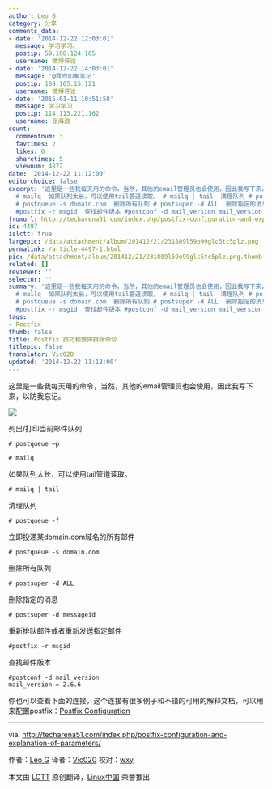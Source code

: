 ```yaml
---
author: Leo G
category: 分享
comments_data:
- date: '2014-12-22 12:03:01'
  message: 学习学习。
  postip: 59.108.124.165
  username: 微博评论
- date: '2014-12-22 14:03:01'
  message: '@我的印象笔记'
  postip: 188.165.15.121
  username: 微博评论
- date: '2015-01-11 10:51:58'
  message: 学习学习
  postip: 114.113.221.162
  username: 张海浪
count:
  commentnum: 3
  favtimes: 2
  likes: 0
  sharetimes: 5
  viewnum: 4872
date: '2014-12-22 11:12:00'
editorchoice: false
excerpt: '这里是一些我每天用的命令，当然，其他的email管理员也会使用，因此我写下来，以防我忘记。  列出/打印当前邮件队列 # postqueue p
  # mailq  如果队列太长，可以使用tail管道读取。 # mailq | tail  清理队列 # postqueue -f  立即投递某domain.com域名的所有邮件
  # postqueue -s domain.com  删除所有队列 # postsuper -d ALL  删除指定的消息 # postsuper -d messageid  重新排队邮件或者重新发送指定邮件
  #postfix -r msgid  查找邮件版本 #postconf -d mail_version mail_version = 2.6.6  你也可以查看下面的连接，这个连接有很多例'
fromurl: http://techarena51.com/index.php/postfix-configuration-and-explanation-of-parameters/
id: 4497
islctt: true
largepic: /data/attachment/album/201412/21/231809l59o99glc5tc5plz.png
permalink: /article-4497-1.html
pic: /data/attachment/album/201412/21/231809l59o99glc5tc5plz.png.thumb.jpg
related: []
reviewer: ''
selector: ''
summary: '这里是一些我每天用的命令，当然，其他的email管理员也会使用，因此我写下来，以防我忘记。  列出/打印当前邮件队列 # postqueue p
  # mailq  如果队列太长，可以使用tail管道读取。 # mailq | tail  清理队列 # postqueue -f  立即投递某domain.com域名的所有邮件
  # postqueue -s domain.com  删除所有队列 # postsuper -d ALL  删除指定的消息 # postsuper -d messageid  重新排队邮件或者重新发送指定邮件
  #postfix -r msgid  查找邮件版本 #postconf -d mail_version mail_version = 2.6.6  你也可以查看下面的连接，这个连接有很多例'
tags:
- Postfix
thumb: false
title: Postfix 技巧和故障排除命令
titlepic: false
translator: Vic020
updated: '2014-12-22 11:12:00'
---
```


这里是一些我每天用的命令，当然，其他的email管理员也会使用，因此我写下来，以防我忘记。


![](/data/attachment/album/201412/21/231809l59o99glc5tc5plz.png)


列出/打印当前邮件队列



```
# postqueue –p

# mailq

```

如果队列太长，可以使用tail管道读取。



```
# mailq | tail

```

清理队列



```
# postqueue -f

```

立即投递某domain.com域名的所有邮件



```
# postqueue -s domain.com

```

删除所有队列



```
# postsuper -d ALL

```

删除指定的消息



```
# postsuper -d messageid

```

重新排队邮件或者重新发送指定邮件



```
#postfix -r msgid

```

查找邮件版本



```
#postconf -d mail_version
mail_version = 2.6.6

```

你也可以查看下面的连接，这个连接有很多例子和不错的可用的解释文档，可以用来配置postfix：[Postfix Configuration](http://www.apricot.net/apricot2004/doc/cd_content/24th%20February%202004/04%20-%20TTF%20Anti%20Spam%20&%20Anti%20Net%20Abuse%20-%20Suresh%20Ramasubramaniam/Devdas%20Bhagat.pdf)




---


via: <http://techarena51.com/index.php/postfix-configuration-and-explanation-of-parameters/>


作者：[Leo G](http://techarena51.com/) 译者：[Vic020](http://www.vicyu.net) 校对：[wxy](https://github.com/wxy)


本文由 [LCTT](https://github.com/LCTT/TranslateProject) 原创翻译，[Linux中国](http://linux.cn/) 荣誉推出